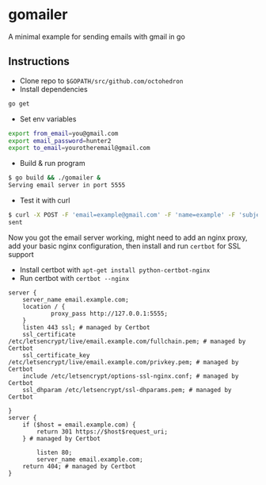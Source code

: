 # gomailer

A minimal example for sending emails with gmail in go

## Instructions

+ Clone repo to `$GOPATH/src/github.com/octohedron`
+ Install dependencies

```bash
go get
```

+ Set env variables

```bash
export from_email=you@gmail.com
export email_password=hunter2
export to_email=yourotheremail@gmail.com
```

+ Build & run program

```bash
$ go build && ./gomailer &
Serving email server in port 5555
```

+ Test it with curl

```bash
$ curl -X POST -F 'email=example@gmail.com' -F 'name=example' -F 'subject=ExampleSubject' -F 'message=HelloWorld' http://127.0.0.1:5555/sendemai
sent
```

Now you got the email server working, might need to add an nginx proxy, add your basic nginx configuration, then install and run `certbot` for SSL support

+ Install certbot with `apt-get install python-certbot-nginx`
+ Run certbot with `certbot --nginx`

```nginx
server {
    server_name email.example.com;
    location / {
            proxy_pass http://127.0.0.1:5555;
    }
    listen 443 ssl; # managed by Certbot
    ssl_certificate /etc/letsencrypt/live/email.example.com/fullchain.pem; # managed by Certbot
    ssl_certificate_key /etc/letsencrypt/live/email.example.com/privkey.pem; # managed by Certbot
    include /etc/letsencrypt/options-ssl-nginx.conf; # managed by Certbot
    ssl_dhparam /etc/letsencrypt/ssl-dhparams.pem; # managed by Certbot

}
server {
    if ($host = email.example.com) {
        return 301 https://$host$request_uri;
    } # managed by Certbot

        listen 80;
        server_name email.example.com;
    return 404; # managed by Certbot
}
```